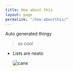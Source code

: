 ```yaml
---
title: How about this
layout: page
permalink: "/how-aboutthis/"
---
```


Auto generated thingy

> so cool
> 

* Lists are neato

	![cane](https://clipartmag.com/image/drawing-of-cool-things-4.jpg)